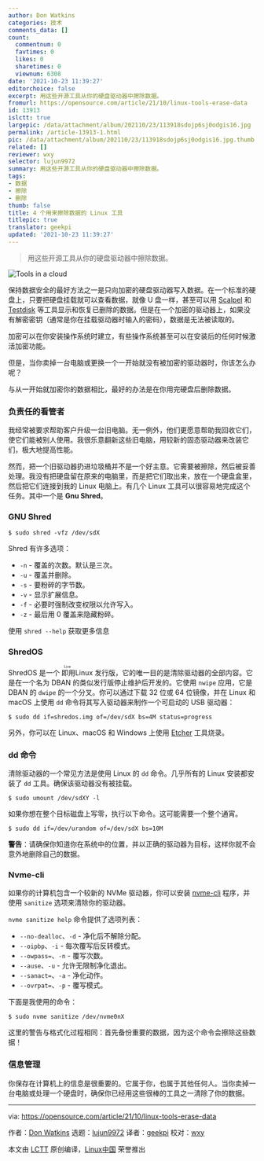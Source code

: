 ```yaml
---
author: Don Watkins
categories: 技术
comments_data: []
count:
  commentnum: 0
  favtimes: 0
  likes: 0
  sharetimes: 0
  viewnum: 6308
date: '2021-10-23 11:39:27'
editorchoice: false
excerpt: 用这些开源工具从你的硬盘驱动器中擦除数据。
fromurl: https://opensource.com/article/21/10/linux-tools-erase-data
id: 13913
islctt: true
largepic: /data/attachment/album/202110/23/113918sdojp6sj0odgis16.jpg
permalink: /article-13913-1.html
pic: /data/attachment/album/202110/23/113918sdojp6sj0odgis16.jpg.thumb.jpg
related: []
reviewer: wxy
selector: lujun9972
summary: 用这些开源工具从你的硬盘驱动器中擦除数据。
tags:
- 数据
- 擦除
- 删除
thumb: false
title: 4 个用来擦除数据的 Linux 工具
titlepic: true
translator: geekpi
updated: '2021-10-23 11:39:27'
---
```



> 
> 用这些开源工具从你的硬盘驱动器中擦除数据。
> 
> 
> 


![](/data/attachment/album/202110/23/113918sdojp6sj0odgis16.jpg "Tools in a cloud")


保持数据安全的最好方法之一是只向加密的硬盘驱动器写入数据。在一个标准的硬盘上，只要把硬盘挂载就可以查看数据，就像 U 盘一样，甚至可以用 [Scalpel](https://www.redhat.com/sysadmin/find-lost-files-scalpel) 和 [Testdisk](https://www.redhat.com/sysadmin/recover-partition-files-testdisk) 等工具显示和恢复已删除的数据。但是在一个加密的驱动器上，如果没有解密密钥（通常是你在挂载驱动器时输入的密码），数据是无法被读取的。


加密可以在你安装操作系统时建立，有些操作系统甚至可以在安装后的任何时候激活加密功能。


但是，当你卖掉一台电脑或更换一个一开始就没有被加密的驱动器时，你该怎么办呢？


与从一开始就加密你的数据相比，最好的办法是在你用完硬盘后删除数据。


### 负责任的看管者


我经常被要求帮助客户升级一台旧电脑。无一例外，他们更愿意帮助我回收它们，使它们能被别人使用。我很乐意翻新这些旧电脑，用较新的固态驱动器来改装它们，极大地提高性能。


然而，把一个旧驱动器扔进垃圾桶并不是一个好主意。它需要被擦除，然后被妥善处理。我没有把硬盘留在原来的电脑里，而是把它们取出来，放在一个硬盘盒里，然后把它们连接到我的 Linux 电脑上。有几个 Linux 工具可以很容易地完成这个任务。其中一个是 **Gnu Shred**。


### GNU Shred



```
$ sudo shred -vfz /dev/sdX

```

Shred 有许多选项：


* `-n` - 覆盖的次数。默认是三次。
* `-u` - 覆盖并删除。
* `-s` - 要粉碎的字节数。
* `-v` - 显示扩展信息。
* `-f` - 必要时强制改变权限以允许写入。
* `-z` - 最后用 0 覆盖来隐藏粉碎。


使用 `shred --help` 获取更多信息


### ShredOS


ShredOS 是一个<ruby> 即用 <rt>  Live </rt></ruby> Linux 发行版，它的唯一目的是清除驱动器的全部内容。它是在一个名为 DBAN 的类似发行版停止维护后开发的。它使用 `nwipe` 应用，它是 DBAN 的 `dwipe` 的一个分叉。你可以通过下载 32 位或 64 位镜像，并在 Linux 和 macOS 上使用 `dd` 命令将其写入驱动器来制作一个可启动的 USB 驱动器：



```
$ sudo dd if=shredos.img of=/dev/sdX bs=4M status=progress

```

另外，你可以在 Linux、macOS 和 Windows 上使用 [Etcher](https://opensource.com/article/18/7/getting-started-etcherio) 工具烧录。


### dd 命令


清除驱动器的一个常见方法是使用 Linux 的 `dd` 命令。几乎所有的 Linux 安装都安装了 `dd` 工具。确保该驱动器没有被挂载。



```
$ sudo umount /dev/sdXY -l

```

如果你想在整个目标磁盘上写零，执行以下命令。这可能需要一个整个通宵。



```
$ sudo dd if=/dev/urandom of=/dev/sdX bs=10M

```

**警告**：请确保你知道你在系统中的位置，并以正确的驱动器为目标，这样你就不会意外地删除自己的数据。


### Nvme-cli


如果你的计算机包含一个较新的 NVMe 驱动器，你可以安装 [nvme-cli](https://opensource.com/article/21/9/nvme-cli) 程序，并使用 `sanitize` 选项来清除你的驱动器。


`nvme sanitize help` 命令提供了选项列表：


* `--no-dealloc`、`-d` - 净化后不解除分配。
* `--oipbp`、`-i` - 每次覆写后反转模式。
* `--owpass=`、`-n` - 覆写次数。
* `--ause`、`-u` - 允许无限制净化退出。
* `--sanact=`、`-a` - 净化动作。
* `--ovrpat=`、`-p` - 覆写模式。


下面是我使用的命令：



```
$ sudo nvme sanitize /dev/nvme0nX

```

这里的警告与格式化过程相同：首先备份重要的数据，因为这个命令会擦除这些数据！


### 信息管理


你保存在计算机上的信息是很重要的。它属于你，也属于其他任何人。当你卖掉一台电脑或处理一个硬盘时，确保你已经用这些很棒的工具之一清除了你的数据。




---


via: <https://opensource.com/article/21/10/linux-tools-erase-data>


作者：[Don Watkins](https://opensource.com/users/don-watkins) 选题：[lujun9972](https://github.com/lujun9972) 译者：[geekpi](https://github.com/geekpi) 校对：[wxy](https://github.com/wxy)


本文由 [LCTT](https://github.com/LCTT/TranslateProject) 原创编译，[Linux中国](https://linux.cn/) 荣誉推出
